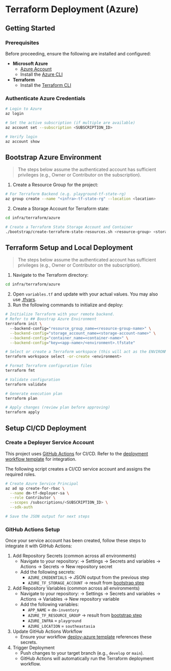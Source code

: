 # Terraform Deployment (Azure)

## Getting Started

### Prerequisites

Before proceeding, ensure the following are installed and configured:

- **Microsoft Azure**
  - [Azure Account](https://azure.microsoft.com/)  
  - Install the [Azure CLI](https://learn.microsoft.com/en-us/cli/azure/install-azure-cli)  
- **Terraform**
  - Install the [Terraform CLI](https://developer.hashicorp.com/terraform/install)

### Authenticate Azure Credentials

```bash
# Login to Azure
az login

# Set the active subscription (if multiple are available)
az account set --subscription <SUBSCRIPTION_ID>

# Verify login
az account show
```

## Bootstrap Azure Environment
> The steps below assume the authenticated account has sufficient privileges (e.g., Owner or Contributor on the subscription).

1. Create a Resource Group for the project:
```bash
# For Terraform Backend (e.g. playground-tf-state-rg)
az group create --name "<infra>-tf-state-rg" --location <location>
```
2. Create a Storage Account for Terraform state:
```bash
cd infra/terraform/azure

# Create a Terraform State Storage Account and Container
./bootstrap/create-terraform-state-resources.sh <resource-group> <storage-account-name> <location>
```

## Terraform Setup and Local Deployment
> The steps below assume the authenticated account has sufficient privileges (e.g., Owner or Contributor on the subscription).

1. Navigate to the Terraform directory:

```bash
cd infra/terraform/azure
```

2. Open `variables.tf` and update with your actual values. You may also
   use [.tfvars](https://developer.hashicorp.com/terraform/language/values/variables#assigning-values-to-root-module-variables).
3. Run the following commands to initialize and deploy:

```bash
# Initialize Terraform with your remote backend.
# Refer to ## Boostrap Azure Environment
terraform init \  
  --backend-config="resource_group_name=<resource-group-name>" \
  --backend-config="storage_account_name=<storage-account-name>" \
  --backend-config="container_name=<container-name>" \
  --backend-config="key=<app-name>/<environment>.tfstate"

# Select or create a Terraform workspace (this will act as the ENVIRONMENT e.g. dev)
terraform workspace select -or-create <environment>

# Format Terraform configuration files
terraform fmt

# Validate configuration
terraform validate

# Generate execution plan
terraform plan

# Apply changes (review plan before approving)
terraform apply
```

## Setup CI/CD Deployment

### Create a Deployer Service Account

This project uses [GitHub Actions](https://github.com/features/actions) for CI/CD.
Refer to the [deployment workflow template](../../../.github/workflows/deploy-azure.yml) for integration.

The following script creates a CI/CD service account and assigns the required roles.
```bash
# Create Azure Service Principal
az ad sp create-for-rbac \
  --name dm-tf-deployer-sa \
  --role Contributor \
  --scopes /subscriptions/<SUBSCRIPTION_ID> \
  --sdk-auth

# Save the JSON output for next steps
```

### GitHub Actions Setup

Once your service account has been created, follow these steps to integrate it with GitHub Actions:

1. Add Repository Secrets (common across all environments)
    - Navigate to your repository: → Settings → Secrets and variables → Actions → Secrets → New repository secret
    - Add the following secrets:
        - `AZURE_CREDENTIALS` → JSON output from the previous step
        - `AZURE_TF_STORAGE_ACCOUNT` → result from [bootstrap step](#bootstrap-azure-environment)
2. Add Repository Variables (common across all environments)
    - Navigate to your repository: → Settings → Secrets and variables → Actions → Variables → New repository variable
    - Add the following variables:
        - `APP_NAME` = `dm-inventory`
        - `AZURE_TF_RESOURCE_GROUP` → result from [bootstrap step](#bootstrap-azure-environment)
        - `AZURE_INFRA` = `playground`
        - `AZURE_LOCATION` = `southeastasia`
3. Update GitHub Actions Workflow
    - Ensure your workflow [deploy-azure template](../../../.github/workflows/deploy-azure.yml) references these secrets.
4. Trigger Deployment
    - Push changes to your target branch (e.g., `develop` or `main`).
    - GitHub Actions will automatically run the Terraform deployment workflow.
